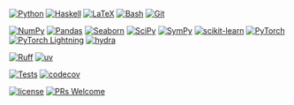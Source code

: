 <!-- Badges -->
<!-- Tech Stack: Languages -->
[![Python](https://img.shields.io/badge/Python-3776ab?logo=python&logoColor=white)](https://www.python.org/)
[![Haskell](https://img.shields.io/badge/Haskell-5e5086?logo=haskell&logoColor=white)](https://www.haskell.org/)
[![LaTeX](https://img.shields.io/badge/LaTeX-teal?logo=latex&logoColor=white)](https://www.latex-project.org/)
[![Bash](https://img.shields.io/badge/Bash-293036?logo=gnu-bash&logoColor=white)](https://www.gnu.org/software/bash/)
[![Git](https://img.shields.io/badge/Git-f44d27?logo=git&logoColor=white)](https://git-scm.com/)

<!-- Tech Stack: Libraries -->
[![NumPy](https://img.shields.io/badge/NumPy-4dabcf?logo=numpy&logoColor=white)](https://numpy.org/)
[![Pandas](https://img.shields.io/badge/Pandas-130654?logo=pandas&logoColor=white)](https://pandas.pydata.org/)
[![Seaborn](https://img.shields.io/badge/Seaborn-5c7da2?logo=python&logoColor=white)](https://seaborn.pydata.org/)
[![SciPy](https://img.shields.io/badge/SciPy-013243?logo=scipy&logoColor=white)](https://scipy.org/)
[![SymPy](https://img.shields.io/badge/SymPy-3b5526?logo=sympy&logoColor=white)](https://www.sympy.org/)
[![scikit-learn](https://img.shields.io/badge/scikit--learn-f99f44?logo=scikitlearn&logoColor=white)](https://scikit-learn.org/)
[![PyTorch](https://img.shields.io/badge/PyTorch-ee4c2c?logo=pytorch&logoColor=white)](https://pytorch.org/)
[![PyTorch Lightning](https://img.shields.io/badge/-Lightning-7e4fff?logo=lightning&logoColor=white)](https://lightning.ai/docs/pytorch/stable/)
[![hydra](https://img.shields.io/badge/-Hydra-89b8cd?logo=meta)](https://hydra.cc/)

<!-- Linting and Formatting -->
[![Ruff](https://img.shields.io/badge/Ruff-261230?logo=ruff&logoColor=white)](https://github.com/astral-sh/ruff)
[![uv](https://img.shields.io/badge/uv-de5fe9?logo=uv&logoColor=white)](https://github.com/astral-sh/uv)

<!-- Tests and coverage -->
[![Tests](https://github.com/username/project-name/actions/workflows/tests.yml/badge.svg)](https://github.com/username/project-name/actions/workflows/tests.yml)
[![codecov](https://codecov.io/gh/username/project-name/branch/main/graph/badge.svg)](https://codecov.io/gh/username/project-name)
<!-- Build passing badge -->
<!-- PyPi Version badge -->

<!-- Licence -->
[![license](https://img.shields.io/badge/license-MIT-green.svg?labelColor=gray)](LICENCE)
[![PRs Welcome](https://img.shields.io/badge/PRs-welcome-brightgreen.svg)](https://docs.github.com/en/pull-requests/collaborating-with-pull-requests/proposing-changes-to-your-work-with-pull-requests/creating-a-pull-request)
